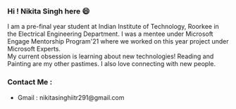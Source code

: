 ### Hi ! Nikita Singh here 😄

<!--
**nikitasingh2001/nikitasingh2001** is a ✨ _special_ ✨ repository because its `README.md` (this file) appears on your GitHub profile.

Here are some ideas to get you started:

- 🔭 I’m currently working on ...
- 🌱 I’m currently learning ...
- 👯 I’m looking to collaborate on ...
- 🤔 I’m looking for help with ...
- 💬 Ask me about ...
- 📫 How to reach me: ...
- 😄 Pronouns: ...
- ⚡ Fun fact:
-->
I am a pre-final year student at Indian Institute of Technology, Roorkee in the Electrical Engineering Department. I was a mentee under Microsoft Engage Mentorship Program'21 where we worked on this year project under Microsoft Experts.<br>
My current obsession is learning about new technologies! Reading and Painting are my other pastimes. I also love connecting with new people.

### Contact Me :
<ul><li> Gmail : nikitasinghiitr291@gmail.com </li>
<ul>
